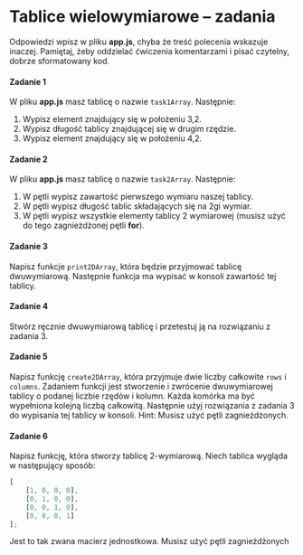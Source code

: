 # Tablice wielowymiarowe &ndash; zadania

Odpowiedzi wpisz w pliku **app.js**, chyba że treść polecenia wskazuje inaczej.
Pamiętaj, żeby oddzielać ćwiczenia komentarzami i pisać czytelny, dobrze sformatowany kod.

#### Zadanie 1
W pliku **app.js** masz tablicę o nazwie ```task1Array```. Następnie:
  1. Wypisz element znajdujący się w położeniu 3,2.
  2. Wypisz długość tablicy znajdującej się w drugim rzędzie.
  3. Wypisz element znajdujący się w położeniu 4,2.

#### Zadanie 2
W pliku **app.js** masz tablicę o nazwie ```task2Array```. Następnie:
  1. W pętli wypisz zawartość pierwszego wymiaru naszej tablicy.
  2. W pętli wypisz długość tablic składających się na 2gi wymiar.
  3. W pętli wypisz wszystkie elementy tablicy 2 wymiarowej (musisz użyć do tego zagnieżdżonej pętli **for**).

#### Zadanie 3
Napisz funkcje ```print2DArray```, która będzie przyjmować tablicę dwuwymiarową. Następnie funkcja ma wypisać w konsoli zawartość tej tablicy.

#### Zadanie 4
Stwórz ręcznie dwuwymiarową tablicę i przetestuj ją na rozwiązaniu z zadania 3.

#### Zadanie 5
Napisz funkcję ```create2DArray```, która przyjmuje dwie liczby całkowite ```rows``` i ```columns```. Zadaniem funkcji jest stworzenie i zwrócenie dwuwymiarowej tablicy o podanej liczbie rzędów i kolumn. Każda komórka ma być wypełniona kolejną liczbą całkowitą. Następnie użyj rozwiązania z zadania 3 do wypisania tej tablicy w konsoli.
Hint: Musisz użyć pętli zagnieżdżonych.

#### Zadanie 6
Napisz funkcję, która stworzy tablicę 2-wymiarową. Niech tablica wygląda w następujący sposób:
```JavaScript
[
    [1, 0, 0, 0],
    [0, 1, 0, 0],
    [0, 0, 1, 0],
    [0, 0, 0, 1]
];
 ```
Jest to tak zwana macierz jednostkowa. Musisz użyć pętli zagnieżdżonych
